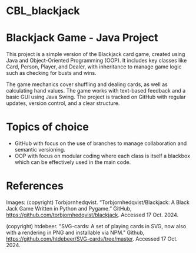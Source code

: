 # CBL_blackjack
# Blackjack Game - Java Project 

This project is a simple version of the Blackjack card game, created using Java and Object-Oriented Programming (OOP). It includes key classes like Card, Person, Player, and Dealer, with inheritance to manage game logic such as checking for busts and wins. 

The game mechanics cover shuffling and dealing cards, as well as calculating hand values. The game works with text-based feedback and a basic GUI using Java Swing. The project is tracked on GitHub with regular updates, version control, and a clear structure.

# Topics of choice
- GitHub with focus on the use of branches to manage collaboration and semantic versioning.
- OOP with focus on modular coding where each class is itself a blackbox which can be effectively used in the main code. 

# References
Images:
(copyright) Torbjornhedqvist. “Torbjornhedqvist/Blackjack: A Black Jack Game Written in Python and Pygame.” GitHub, https://github.com/torbjornhedqvist/blackjack. Accessed 17 Oct. 2024. 

(copyright) htdebeer. "SVG-cards: A set of playing cards in SVG, now also with a rendering in PNG and installable via NPM." Github, https://github.com/htdebeer/SVG-cards/tree/master. Accessed 17 Oct. 2024.